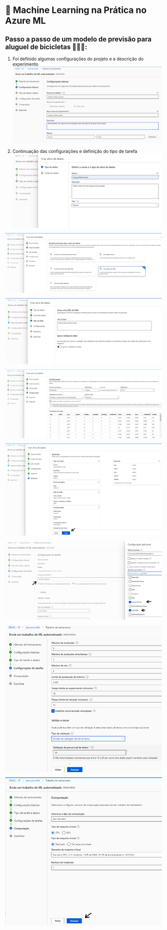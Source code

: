# 🚀 Machine Learning na Prática no Azure ML

##  Passo a passo de um modelo de previsão para aluguel de bicicletas 🚴🚴‍♀️:

1. Foi definido algumas configurações do projeto e a descrição do experimento
![Parte 1](imagens/Etapa2.png)

2. Continuação das configurações e definição do tipo de tarefa
![Parte 1](imagens/Etapa3.png)


![Parte 1](imagens/Etapa4.png)

![Parte 1](imagens/Etapa5.png)

![Parte 1](imagens/Etapa6.png)

![Parte 1](imagens/Etapa7.png)

![Parte 1](imagens/Etapa8.png)

![Parte 1](imagens/Etapa9.png)

![Parte 1](imagens/Etapa10.png)
